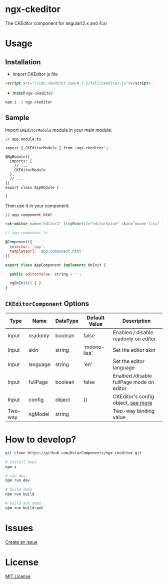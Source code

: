 # ngx-ckeditor
The CKEditor component for angular(2.x and 4.x)

# Usage

## Installation

- Import CKEditor js file

```html
<script src="//cdn.ckeditor.com/4.7.1/full/ckeditor.js"></script>
```

- Install `ngx-ckeditor`

```bash
npm i -S ngx-ckeditor
```

## Sample

Import `CKEditorModule` module in your main module: 

```
// app.module.ts

import { CKEditorModule } from 'ngx-ckeditor';

@NgModule({
  imports: [
    // ...
    CKEditorModule
  ],
  // ...
})
export class AppModule {

}
```

Then use it in your component:

```html
// app.component.html

<ck-editor name="editor1" [(ngModel)]="editorValue" skin="moono-lisa" lang="en" [fullPage]="true"></ck-editor>
```

```js
// app.component.ts

@Component({
  selector: 'app',
  templateUrl: 'app.component.html'
})

export class AppComponent implements OnInit {

  public editorValue: string = '';

  ngOnInit() { }
}
```

## `CKEditorComponent` Options

| Type | Name | DataType | Default Value | Description |
| --- | --- | --- | --- | --- |
| Input | readonly | boolean | false | Enabled / disable readonly on editor |
| Input | skin | string | 'moono-lisa' | Set the editor skin |
| Input | language | string | 'en' | Set the editor language |
| Input | fullPage | boolean | false | Enalbed /disable fullPage mode on editor |
| Input | config | object | {} | CKEditor's config object, [see more](http://docs.ckeditor.com/) |
| Two-way | ngModel | string | | Two-way binding value |

# How to develop?

```bash
git clone https://github.com/HstarComponents/ngx-ckeditor.git

# install deps
npm i 

# run dev
npm run dev

# build demo
npm run build

# build aot demo
npm run build:aot
```

# Issues

[Create an issue](https://github.com/HstarComponents/ngx-ckeditor/issues/new)

# License

[MIT License](https://github.com/HstarComponents/ngx-ckeditor/blob/master/LICENSE)
